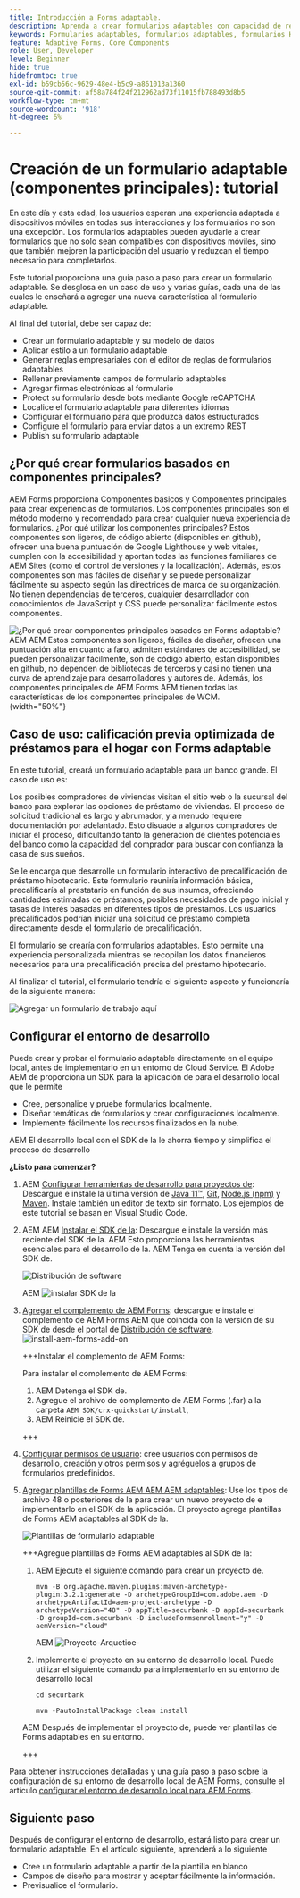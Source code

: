 ```yaml
---
title: Introducción a Forms adaptable.
description: Aprenda a crear formularios adaptables con capacidad de respuesta móvil con nuestro tutorial paso a paso. Estos formularios se adaptan perfectamente a todos los dispositivos, lo que garantiza una experiencia sin problemas.
keywords: Formularios adaptables, formularios adaptables, formularios HTML5
feature: Adaptive Forms, Core Components
role: User, Developer
level: Beginner
hide: true
hidefromtoc: true
exl-id: b59cb56c-9629-48e4-b5c9-a861013a1360
source-git-commit: af58a784f24f212962ad73f11015fb788493d8b5
workflow-type: tm+mt
source-wordcount: '918'
ht-degree: 6%

---
```


# Creación de un formulario adaptable (componentes principales): tutorial

En este día y esta edad, los usuarios esperan una experiencia adaptada a dispositivos móviles en todas sus interacciones y los formularios no son una excepción. Los formularios adaptables pueden ayudarle a crear formularios que no solo sean compatibles con dispositivos móviles, sino que también mejoren la participación del usuario y reduzcan el tiempo necesario para completarlos.

Este tutorial proporciona una guía paso a paso para crear un formulario adaptable. Se desglosa en un caso de uso y varias guías, cada una de las cuales le enseñará a agregar una nueva característica al formulario adaptable.

Al final del tutorial, debe ser capaz de:

* Crear un formulario adaptable y su modelo de datos
* Aplicar estilo a un formulario adaptable
* Generar reglas empresariales con el editor de reglas de formularios adaptables
* Rellenar previamente campos de formulario adaptables
* Agregar firmas electrónicas al formulario
* Protect su formulario desde bots mediante Google reCAPTCHA
* Localice el formulario adaptable para diferentes idiomas
* Configurar el formulario para que produzca datos estructurados
* Configure el formulario para enviar datos a un extremo REST
* Publish su formulario adaptable


## ¿Por qué crear formularios basados en componentes principales?

AEM Forms proporciona Componentes básicos y Componentes principales para crear experiencias de formularios. Los componentes principales son el método moderno y recomendado para crear cualquier nueva experiencia de formularios. ¿Por qué utilizar los componentes principales? Estos componentes son ligeros, de código abierto (disponibles en github), ofrecen una buena puntuación de Google Lighthouse y web vitales, cumplen con la accesibilidad y aportan todas las funciones familiares de AEM Sites (como el control de versiones y la localización). Además, estos componentes son más fáciles de diseñar y se puede personalizar fácilmente su aspecto según las directrices de marca de su organización. No tienen dependencias de terceros, cualquier desarrollador con conocimientos de JavaScript y CSS puede personalizar fácilmente estos componentes.

![¿Por qué crear componentes principales basados en Forms adaptable? AEM AEM Estos componentes son ligeros, fáciles de diseñar, ofrecen una puntuación alta en cuanto a faro, admiten estándares de accesibilidad, se pueden personalizar fácilmente, son de código abierto, están disponibles en github, no dependen de bibliotecas de terceros y casi no tienen una curva de aprendizaje para desarrolladores y autores de. Además, los componentes principales de AEM Forms AEM tienen todas las características de los componentes principales de WCM.](/help/forms/assets/cc-core-components-benefits.png){width="50%"}

## Caso de uso: calificación previa optimizada de préstamos para el hogar con Forms adaptable

En este tutorial, creará un formulario adaptable para un banco grande. El caso de uso es:

Los posibles compradores de viviendas visitan el sitio web o la sucursal del banco para explorar las opciones de préstamo de viviendas. El proceso de solicitud tradicional es largo y abrumador, y a menudo requiere documentación por adelantado. Esto disuade a algunos compradores de iniciar el proceso, dificultando tanto la generación de clientes potenciales del banco como la capacidad del comprador para buscar con confianza la casa de sus sueños.

Se le encarga que desarrolle un formulario interactivo de precalificación de préstamo hipotecario. Este formulario reuniría información básica, precalificaría al prestatario en función de sus insumos, ofreciendo cantidades estimadas de préstamos, posibles necesidades de pago inicial y tasas de interés basadas en diferentes tipos de préstamos. Los usuarios precalificados podrían iniciar una solicitud de préstamo completa directamente desde el formulario de precalificación.

El formulario se crearía con formularios adaptables. Esto permite una experiencia personalizada mientras se recopilan los datos financieros necesarios para una precalificación precisa del préstamo hipotecario.

Al finalizar el tutorial, el formulario tendría el siguiente aspecto y funcionaría de la siguiente manera:

![Agregar un formulario de trabajo aquí](/help/forms/assets/cc-tutorial-final-form.png)

## Configurar el entorno de desarrollo

Puede crear y probar el formulario adaptable directamente en el equipo local, antes de implementarlo en un entorno de Cloud Service. El Adobe AEM de proporciona un SDK para la aplicación de para el desarrollo local que le permite

* Cree, personalice y pruebe formularios localmente.
* Diseñar temáticas de formularios y crear configuraciones localmente.
* Implemente fácilmente los recursos finalizados en la nube.

AEM El desarrollo local con el SDK de la le ahorra tiempo y simplifica el proceso de desarrollo


**¿Listo para comenzar?**

1. AEM [Configurar herramientas de desarrollo para proyectos de](/help/forms/setup-local-development-environment.md#set-up-development-tools-for-aem-projects): Descargue e instale la última versión de [Java 11™](https://experienceleague.adobe.com/docs/experience-manager-learn/cloud-service/local-development-environment-set-up/development-tools.html?lang=es#local-development-environment-set-up), [Git](https://experienceleague.adobe.com/docs/experience-manager-learn/cloud-service/local-development-environment-set-up/development-tools.html?lang=es#install-git), [Node.js (npm)](https://experienceleague.adobe.com/docs/experience-manager-learn/cloud-service/local-development-environment-set-up/development-tools.html?lang=es#node-js) y [Maven](https://experienceleague.adobe.com/docs/experience-manager-learn/cloud-service/local-development-environment-set-up/development-tools.html?lang=es#install-maven). Instale también un editor de texto sin formato. Los ejemplos de este tutorial se basan en Visual Studio Code.

1. AEM AEM [Instalar el SDK de la](/help/forms/setup-local-development-environment.md#set-up-local-experience-manager-environment-for-development): Descargue e instale la versión más reciente del SDK de la. AEM Esto proporciona las herramientas esenciales para el desarrollo de la. AEM Tenga en cuenta la versión del SDK de.

   ![Distribución de software](/help/forms/assets/software-distribution.png)

   AEM ![instalar SDK de la](/help/forms/assets/start-aem-sdk.png)

1. [Agregar el complemento de AEM Forms](/help/forms/setup-local-development-environment.md#add-forms-archive-to-local-author-and-publish-instances-and-configure-forms-specific-users): descargue e instale el complemento de AEM Forms AEM que coincida con la versión de su SDK de desde el portal de [Distribución de software](https://experience.adobe.com/#/downloads).
   ![install-aem-forms-add-on](/help/forms/assets/install-aem-forms-add-on.png)

   +++Instalar el complemento de AEM Forms:

   Para instalar el complemento de AEM Forms:

   1. AEM Detenga el SDK de.
   1. Agregue el archivo de complemento de AEM Forms (.far) a la carpeta `AEM SDK/crx-quickstart/install`,
   1. AEM Reinicie el SDK de.

   +++

1. [Configurar permisos de usuario](/help/forms/setup-local-development-environment.md#configure-users-and-permissions): cree usuarios con permisos de desarrollo, creación y otros permisos y agréguelos a grupos de formularios predefinidos.


1. [Agregar plantillas de Forms AEM AEM AEM adaptables](/help/forms/setup-local-development-environment.md#set-up-a-development-project-for-forms-based-on-experience-manager-archetype): Use los tipos de archivo 48 o posteriores de la para crear un nuevo proyecto de e implementarlo en el SDK de la aplicación. El proyecto agrega plantillas de Forms AEM adaptables al SDK de la.

   ![Plantillas de formulario adaptable](/help/forms/assets/adaptive-forms-templates.png)

   +++Agregue plantillas de Forms AEM adaptables al SDK de la:

   1. AEM Ejecute el siguiente comando para crear un proyecto de.

      ```
      mvn -B org.apache.maven.plugins:maven-archetype-plugin:3.2.1:generate -D archetypeGroupId=com.adobe.aem -D archetypeArtifactId=aem-project-archetype -D archetypeVersion="48" -D appTitle=securbank -D appId=securbank -D groupId=com.securbank -D includeFormsenrollment="y" -D aemVersion="cloud"
      ```

      AEM ![Proyecto-Arquetioe-](/help/forms/assets/aem-archetype-project.png)

   1. Implemente el proyecto en su entorno de desarrollo local. Puede utilizar el siguiente comando para implementarlo en su entorno de desarrollo local

      ```
      cd securbank
      
      mvn -PautoInstallPackage clean install
      ```

   AEM Después de implementar el proyecto de, puede ver plantillas de Forms adaptables en su entorno.

   +++


Para obtener instrucciones detalladas y una guía paso a paso sobre la configuración de su entorno de desarrollo local de AEM Forms, consulte el artículo [configurar el entorno de desarrollo local para AEM Forms](/help/forms/setup-local-development-environment.md).



## Siguiente paso

Después de configurar el entorno de desarrollo, estará listo para crear un formulario adaptable. En el artículo siguiente, aprenderá a lo siguiente

* Cree un formulario adaptable a partir de la plantilla en blanco
* Campos de diseño para mostrar y aceptar fácilmente la información.
* Previsualice el formulario.

<!-- 

### Step 2: Create Form Data Model

A form data model lets you connect an adaptive form to disparate data sources. For example, AEM user profile, RESTful web services, SOAP-based web services, OData services, and relational databases. You can use the form data model with an adaptive form to retrieve, update, delete, and add data to connected data sources.

Goals of article:

* Create the form data model using Rest endpoint.
* Add data model objects so you can form the data model.
* Configure read and write services for the form data model.
* Test form data model and configured services with test data.

### Step 4: Apply rules to adaptive form fields

AEM Forms provide an editor to write rules on adaptive form objects. These rules define actions to trigger on form objects based on preset conditions, user inputs, and user actions on the form. It helps ensure accuracy and speeds up the form-filling experience.

Goals:

* Create and apply rules to adaptive form fields.
* Use rules to trigger form data model services to update the data to database.

### Step 5: Style your adaptive form

Adaptive forms provide OOTB themes and allows you to customize an existing theme to make a brand specific theme. 


A theme contains styling details for components and panels, and you can reuse a theme in different forms. Styles include properties such as background colors, state colors, transparency, alignment, and size. When you apply the theme to your form, the specified style reflects on corresponding components of your form.

Goals:

* Apply an out of the box theme to an adaptive form.
* Create your brand specific theme.


### Step 6: Publish your adaptive form

You can publish adaptive forms as a stand-alone form (single page application), include in AEM Sites page, or include in a non-AEM Sites page.

Goals:

* Publish the adaptive form as an AEM Page.
* Embed the adaptive form in an AEM Sites Page.
* Embed the adaptive form in an external webpage (a non-AEM webpage hosted outside AEM).

-->
